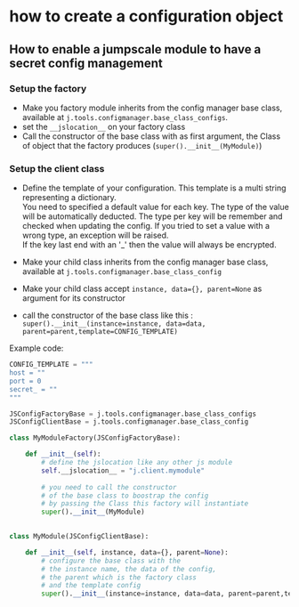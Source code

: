 
# how to create a configuration object


## How to enable a jumpscale module to have a secret config management
### Setup the factory
- Make you factory module inherits from the config manager base class, available at `j.tools.configmanager.base_class_configs`.
- set the `__jslocation__` on your factory class
- Call the constructor of the base class with as first argument, the Class of object that the factory produces (`super().__init__(MyModule)`)

### Setup the client class
- Define the template of your configuration. This template is a multi string representing a dictionary.  
You need to specified a default value for each key. The type of the value will be automatically deducted. The type per key will be remember and checked when updating the config. If you tried to set a value with a wrong type, an exception will be raised.  
If the key last end with an '_' then the value will always be encrypted.

- Make your child class inherits from the config manager base class, available at `j.tools.configmanager.base_class_config`
- Make your child class accept `instance, data={}, parent=None` as argument for its constructor
- call the constructor of the base class like this : `super().__init__(instance=instance, data=data, parent=parent,template=CONFIG_TEMPLATE)`


Example code:

```python
CONFIG_TEMPLATE = """
host = ""
port = 0
secret_ = ""
"""

JSConfigFactoryBase = j.tools.configmanager.base_class_configs
JSConfigClientBase = j.tools.configmanager.base_class_config

class MyModuleFactory(JSConfigFactoryBase):

    def __init__(self):
        # define the jslocation like any other js module
        self.__jslocation__ = "j.client.mymodule"
        
        # you need to call the constructor
        # of the base class to boostrap the config
        # by passing the Class this factory will instantiate
        super().__init__(MyModule)
    

class MyModule(JSConfigClientBase):

    def __init__(self, instance, data={}, parent=None):
        # configure the base class with the 
        # the instance name, the data of the config, 
        # the parent which is the factory class
        # and the template config
        super().__init__(instance=instance, data=data, parent=parent,template=CONFIG_TEMPLATE)
    
```
